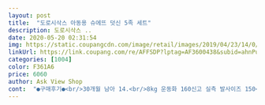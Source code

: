 ```yaml
---
layout: post 
title:  "도로시삭스 아동용 슈에뜨 덧신 5족 세트" 
description: 도로시삭스 ..
date: 2020-05-20 02:31:54 
img: https://static.coupangcdn.com/image/retail/images/2019/04/23/14/0/0ef519e9-90b8-4eb3-939e-bd11921a48cd.jpg 
linkUrl: https://link.coupang.com/re/AFFSDP?lptag=AF3600438&subid=ahnPublicAsk&pageKey=212862141&itemId=643089505&vendorItemId=4675902237&traceid=V0-113-5f00990bad29153f 
categories: [1004] 
color: F361A6 
price: 6060 
author: Ask View Shop 
cont:  "●구매후기●<br/>30개월 남아 14.<br/>8kg 운동화 160신고 실측 발사이즈 150<br/>3호 사려다 너무 딱 맞을것 같아 한치수 크게 샀는데 딱 좋네요<br/>걸어다닐때 거슬리는지 양말을 벗을려고 하더라고요<br/>걸을때마다 발목양말도 자꾸벗겨지고 흘러내리고 이제 걸음마하는아인데.<br/>.<br/> 양말이 작아서 튕기듯 벗겨지는거라<br/>귀여워용<br/>그래서  겨울인데도 신고벗기편한 덧신을 사게 됐는데.<br/>.<br/><br/>꼭맞아요  신발130사이즈 신는데 양말 2호 딱 맞네요<br/>뒤꿈치쪽 벗겨짐방지 처리는 없고 발바닥 미끄럼방지는 있어요<br/>뒤집었을때 무늬부분 실밥은 많지만 아이가 불편해 하거나 하지는 않아요<br/>디자인도 산뜻하고 다양해서 좋구요ㅋ<br/>신고 외출했는데 벗겨지거나 그런건 없었어요<br/>신어보고 후기 또 남겨요<br/>실측 15센티 발사이즈.<br/> 운동화 160 살짝 여유롭게 신는아이<br/>아들 걸음마 험악하게하는데 양말이 돌아가지도 벗겨지지도않고 짱짱해요!! 앞으론 이런양말만 사야겠어요<br/>아이가 자고있어서 신긴모습 밤에 어둡게 찍음요<br/>아이도 좋아하네요<br/>양말이 쫘악 감기고 잘 안벗겨질거 같아요!!ㅎㅎ<br/>여유롭게 잘 맞아요<br/>오 너무 잘 산거같아요!!<br/>우리아이 발이 급작스레 커지는바람에 양말들이 너무 작아져서 샀어요ㅜㅜ11개월 키가80에 12kg되는 우량아가에요<br/>입니다 3호사니 딱맞고 좋네용<br/>재질 부드럽고 하자없고 디자인 귀여워요<br/>좋아요<br/>지금부터 한여름 전까지 신기기 좋을거 같아요<br/>" 
---
```

